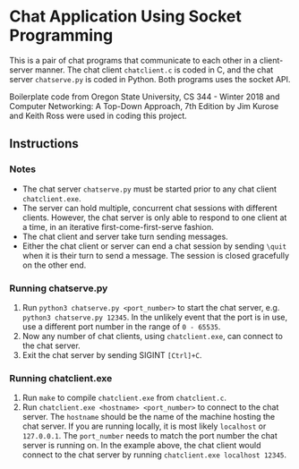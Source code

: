 # Chat Application Using Socket Programming

This is a pair of chat programs that communicate to each other in a client-server manner. The chat client `chatclient.c` is coded in C, and the chat server `chatserve.py` is coded in Python. Both programs uses the socket API.

Boilerplate code from Oregon State University, CS 344 - Winter 2018 and Computer Networking: A Top-Down Approach, 7th Edition by Jim Kurose and Keith Ross were used in coding this project.

## Instructions

### Notes
* The chat server `chatserve.py` must be started prior to any chat client `chatclient.exe`.
* The server can hold multiple, concurrent chat sessions with different clients. However, the chat server is only able to respond to one client at a time, in an iterative first-come-first-serve fashion.
* The chat client and server take turn sending messages.
* Either the chat client or server can end a chat session by sending `\quit` when it is their turn to send a message. The session is closed gracefully on the other end.

### Running chatserve.py
1. Run `python3 chatserve.py <port_number>` to start the chat server, e.g. `python3 chatserve.py 12345`. In the unlikely event that the port is in use, use a different port number in the range of `0 - 65535`.
2. Now any number of chat clients, using `chatclient.exe`, can connect to the chat server.
3. Exit the chat server by sending SIGINT `[Ctrl]+C`.

### Running chatclient.exe
1. Run `make` to compile `chatclient.exe` from `chatclient.c`.
2. Run `chatclient.exe <hostname> <port_number>` to connect to the chat server. The `hostname` should be the name of the machine hosting the chat server. If you are running locally, it is most likely `localhost` or `127.0.0.1`. The `port_number` needs to match the port number the chat server is running on. In the example above, the chat client would connect to the chat server by running `chatclient.exe localhost 12345`.